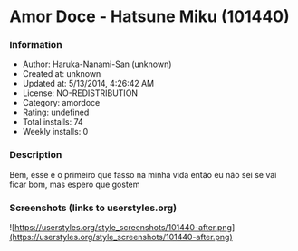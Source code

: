 # Amor Doce - Hatsune Miku (101440)

### Information
- Author: Haruka-Nanami-San (unknown)
- Created at: unknown
- Updated at: 5/13/2014, 4:26:42 AM
- License: NO-REDISTRIBUTION
- Category: amordoce
- Rating: undefined
- Total installs: 74
- Weekly installs: 0


### Description
Bem, esse é o primeiro que fasso na minha vida então eu não sei se vai ficar bom, mas espero que gostem


### Screenshots (links to userstyles.org)
![https://userstyles.org/style_screenshots/101440-after.png](https://userstyles.org/style_screenshots/101440-after.png)


